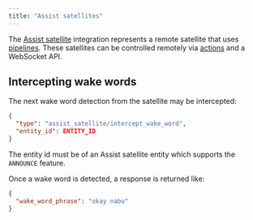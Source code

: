 ```yaml
---
title: "Assist satellites"
---
```


The [Assist satellite](https://www.home-assistant.io/integrations/assist_satellite) integration represents a remote satellite that uses [pipelines](/docs/voice/pipelines). These satellites can be controlled remotely via [actions](https://next.home-assistant.io/integrations/assist_satellite#actions) and a WebSocket API.

## Intercepting wake words

The next wake word detection from the satellite may be intercepted:

```json
{
  "type": "assist_satellite/intercept_wake_word",
  "entity_id": ENTITY_ID
}
```

The entity id must be of an Assist satellite entity which supports the `ANNOUNCE` feature.

Once a wake word is detected, a response is returned like:

```json
{
  "wake_word_phrase": "okay nabu"
}
```
